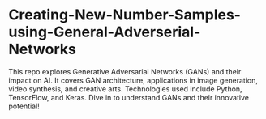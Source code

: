 # Creating-New-Number-Samples-using-General-Adverserial-Networks
This repo explores Generative Adversarial Networks (GANs) and their impact on AI. It covers GAN architecture, applications in image generation, video synthesis, and creative arts. Technologies used include Python, TensorFlow, and Keras. Dive in to understand GANs and their innovative potential!
